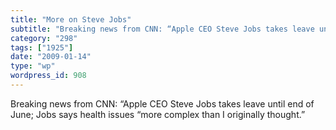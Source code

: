 ```yaml
---
title: "More on Steve Jobs"
subtitle: "Breaking news from CNN: “Apple CEO Steve Jobs takes leave until end of June; Jobs says health issues..."
category: "298"
tags: ["1925"]
date: "2009-01-14"
type: "wp"
wordpress_id: 908
---
```

Breaking news from CNN: “Apple CEO Steve Jobs takes leave until end of June; Jobs says health issues “more complex than I originally thought.”